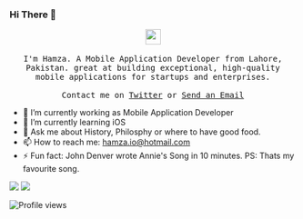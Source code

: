 ### Hi There 👋

<p align="center">
  <img src="https://user-images.githubusercontent.com/5679180/79618120-0daffb80-80be-11ea-819e-d2b0fa904d07.gif" width="27px">
  <br><br>
  <samp>
I'm Hamza. A Mobile Application Developer from Lahore, Pakistan. great at building exceptional, high-quality mobile applications for startups and enterprises. 
     <br><br>Contact me on <a href="https://twitter.com/realHamzaBhatti">Twitter</a> or <a href="mailto:hamza.io@hotmail.com">Send an Email</a>
  </samp>
</p>

- 🔭 I’m currently working as Mobile Application Developer
- 🌱 I’m currently learning iOS
- 💬 Ask me about History, Philosphy or where to have good food.
- 📫 How to reach me: hamza.io@hotmail.com
- ⚡ Fun fact: John Denver wrote Annie's Song in 10 minutes. PS: Thats my favourite song.

![](https://github-readme-stats.vercel.app/api?username=ameerpro&show_icons=true&count_private=true&line_height=40)
![](https://github-readme-stats.vercel.app/api/top-langs/?username=ameerpro&hide=html)

![Profile views](https://komarev.com/ghpvc/?username=ameerpro&color=blue)
